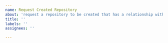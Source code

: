 ```yaml
---
name: Request Created Repository
about: 'request a repository to be created that has a relationship with existing repository'
title: ''
labels: ''
assignees: ''

---
```



